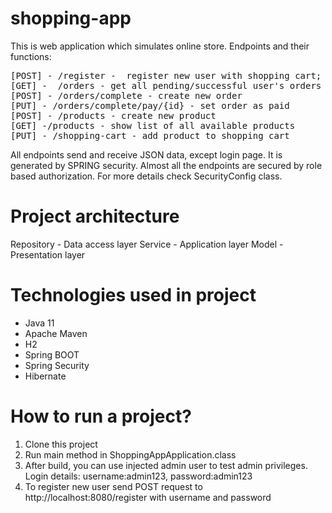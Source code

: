 # shopping-app
This is web application which simulates online store.
Endpoints and their functions:
<pre>
[POST] - /register -  register new user with shopping cart;
[GET] -  /orders - get all pending/successful user's orders
[POST] - /orders/complete - create new order
[PUT] - /orders/complete/pay/{id} - set order as paid
[POST] - /products - create new product
[GET] -/products - show list of all available products
[PUT] - /shopping-cart - add product to shopping cart
</pre>

All endpoints send and receive JSON data, except login page. It is generated by SPRING security. 
Almost all the endpoints are secured by role based authorization. 
For more details check SecurityConfig class.

# Project architecture 
Repository - Data access layer
Service - Application layer
Model - Presentation layer

# Technologies used in project
- Java 11
- Apache Maven
- H2
- Spring BOOT
- Spring Security
- Hibernate

# How to run a project?
1. Clone this project
2. Run main method in ShoppingAppApplication.class
3. After build, you can use injected admin user to test admin privileges. Login details: username:admin123, password:admin123
4. To register new user send POST request to http://localhost:8080/register with username and password
